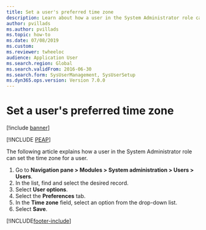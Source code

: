 ```yaml
--- 
title: Set a user's preferred time zone
description: Learn about how a user in the System Administrator role can set the time zone for a user, including a step-by-step process. 
author: pvillads
ms.author: pvillads
ms.topic: how-to
ms.date: 07/08/2019
ms.custom:
ms.reviewer: twheeloc 
audience: Application User  
ms.search.region: Global
ms.search.validFrom: 2016-06-30
ms.search.form: SysUserManagement, SysUserSetup 
ms.dyn365.ops.version: Version 7.0.0 
---
```


# Set a user's preferred time zone

[!include [banner](../../includes/banner.md)]


[!INCLUDE [PEAP](../../../../includes/peap-3.md)]

The following article explains how a user in the System Administrator role can set the time zone for a user.

1. Go to **Navigation pane > Modules > System administration > Users > Users**.
2. In the list, find and select the desired record.
3. Select **User options**.
4. Select the **Preferences** tab.
5. In the **Time zone** field, select an option from the drop-down list.
6. Select **Save**.



[!INCLUDE[footer-include](../../../../includes/footer-banner.md)]
